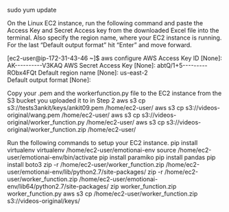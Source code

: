 sudo yum update

On the Linux EC2 instance, run the following command and paste the Access Key and Secret Access key from the downloaded Excel file into the terminal. Also specify the region name, where your EC2 instance is running. For the last “Default output format” hit “Enter” and move forward.

[ec2-user@ip-172-31-43-46 ~]$ aws configure
AWS Access Key ID [None]: AK----------V3KAQ
AWS Secret Access Key [None]: abtQ/1+5---------RObx4FQt
Default region name [None]: us-east-2   
Default output format [None]:

Copy your .pem and the workerfunction.py file to the EC2 instance from the S3 bucket you uploaded it to in Step 2
aws s3 cp s3://tests3ankit/keys/ankit09.pem /home/ec2-user/
aws s3 cp s3://videos-original/wang.pem /home/ec2-user/
aws s3 cp s3://videos-original/worker_function.py /home/ec2-user/
aws s3 cp s3://videos-original/worker_function.zip /home/ec2-user/

Run the following commands to setup your EC2 instance.
pip install virtualenv
virtualenv /home/ec2-user/emotionai-env
source /home/ec2-user/emotionai-env/bin/activate
pip install paramiko
pip install pandas
pip install boto3
zip -r /home/ec2-user/worker_function.zip /home/ec2-user/emotionai-env/lib/python2.7/site-packages/
zip -r /home/ec2-user/worker_function.zip /home/ec2-user/emotionai-env/lib64/python2.7/site-packages/
zip worker_function.zip worker_function.py
aws s3 cp /home/ec2-user/worker_function.zip s3://videos-original/keys/
